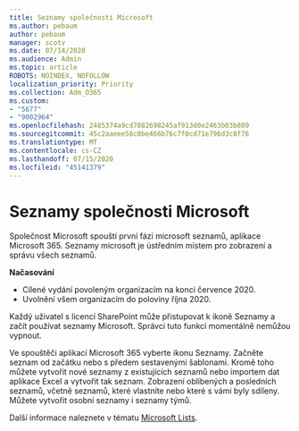 ```yaml
---
title: Seznamy společnosti Microsoft
ms.author: pebaum
author: pebaum
manager: scotv
ms.date: 07/14/2020
ms.audience: Admin
ms.topic: article
ROBOTS: NOINDEX, NOFOLLOW
localization_priority: Priority
ms.collection: Adm_O365
ms.custom:
- "5677"
- "9002964"
ms.openlocfilehash: 2485374a9cd7082698245af913d0e2463b03b809
ms.sourcegitcommit: 45c2aaeee58c0be466b76c7f0cd71e796d3c8f76
ms.translationtype: MT
ms.contentlocale: cs-CZ
ms.lasthandoff: 07/15/2020
ms.locfileid: "45141379"
---
```

# <a name="microsoft-lists"></a>Seznamy společnosti Microsoft

Společnost Microsoft spouští první fázi microsoft seznamů, aplikace Microsoft 365. Seznamy microsoft je ústředním místem pro zobrazení a správu všech seznamů.  
  
**Načasování**  

- Cílené vydání povoleným organizacím na konci července 2020.
- Uvolnění všem organizacím do poloviny října 2020.

Každý uživatel s licencí SharePoint může přistupovat k ikoně Seznamy a začít používat seznamy Microsoft. Správci tuto funkci momentálně nemůžou vypnout.
 
Ve spouštěči aplikací Microsoft 365 vyberte ikonu Seznamy. Začněte seznam od začátku nebo s předem sestavenými šablonami. Kromě toho můžete vytvořit nové seznamy z existujících seznamů nebo importem dat aplikace Excel a vytvořit tak seznam. Zobrazení oblíbených a posledních seznamů, včetně seznamů, které vlastníte nebo které s vámi byly sdíleny. Můžete vytvořit osobní seznamy i seznamy týmů.  

Další informace naleznete v tématu [Microsoft Lists](https://aka.ms/microsoftlists).